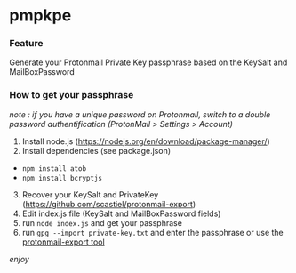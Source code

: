 # pmpkpe

### Feature

Generate your Protonmail Private Key passphrase based on the KeySalt and MailBoxPassword

### How to get your passphrase

*note : if you have a unique password on Protonmail, switch to a double password authentification (ProtonMail > Settings > Account)*

1. Install node.js (https://nodejs.org/en/download/package-manager/)
2. Install dependencies (see package.json)
  * `npm install atob`
  * `npm install bcryptjs`
3. Recover your KeySalt and PrivateKey (https://github.com/scastiel/protonmail-export)
4. Edit index.js file (KeySalt and MailBoxPassword fields)
5. run `node index.js` and get your passphrase
6. run `gpg --import private-key.txt` and enter the passphrase or use the [protonmail-export tool](https://github.com/scastiel/protonmail-export)

*enjoy*



